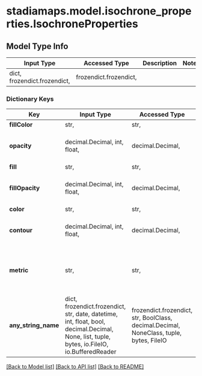 # stadiamaps.model.isochrone_properties.IsochroneProperties

## Model Type Info
Input Type | Accessed Type | Description | Notes
------------ | ------------- | ------------- | -------------
dict, frozendict.frozendict,  | frozendict.frozendict,  |  | 

### Dictionary Keys
Key | Input Type | Accessed Type | Description | Notes
------------ | ------------- | ------------- | ------------- | -------------
**fillColor** | str,  | str,  |  | [optional] 
**opacity** | decimal.Decimal, int, float,  | decimal.Decimal,  |  | [optional] value must be a 32 bit float
**fill** | str,  | str,  |  | [optional] 
**fillOpacity** | decimal.Decimal, int, float,  | decimal.Decimal,  |  | [optional] value must be a 32 bit float
**color** | str,  | str,  |  | [optional] 
**contour** | decimal.Decimal, int, float,  | decimal.Decimal,  |  | [optional] value must be a 32 bit float
**metric** | str,  | str,  |  | [optional] must be one of ["time", "distance", ] 
**any_string_name** | dict, frozendict.frozendict, str, date, datetime, int, float, bool, decimal.Decimal, None, list, tuple, bytes, io.FileIO, io.BufferedReader | frozendict.frozendict, str, BoolClass, decimal.Decimal, NoneClass, tuple, bytes, FileIO | any string name can be used but the value must be the correct type | [optional]

[[Back to Model list]](../../README.md#documentation-for-models) [[Back to API list]](../../README.md#documentation-for-api-endpoints) [[Back to README]](../../README.md)

